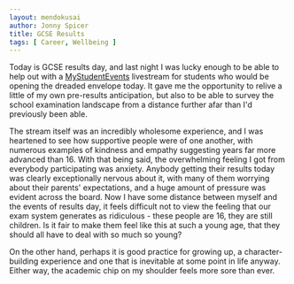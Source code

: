 ```yaml
---
layout: mendokusai
author: Jonny Spicer
title: GCSE Results
tags: [ Career, Wellbeing ]
---
```

Today is GCSE results day, and last night I was lucky enough to be able to help out with a [MyStudentEvents](https://mystudentevents.com/) livestream for students who would be opening the dreaded envelope today. It gave me the opportunity
to relive a little of my own pre-results anticipation, but also to be able to survey the school examination landscape from a
distance further afar than I'd previously been able.

The stream itself was an incredibly wholesome experience, and I was heartened to see how supportive people were of one another,
with numerous examples of kindness and empathy suggesting years far more advanced than 16. With that being said, the overwhelming
feeling I got from everybody participating was anxiety. Anybody getting their results today was clearly exceptionally nervous about
it, with many of them worrying about their parents' expectations, and a huge amount of pressure was evident across the board. Now
I have some distance between myself and the events of results day, it feels difficult not to view the feeling that our exam system
generates as ridiculous - these people are 16, they are still children. Is it fair to make them feel like this at such a young age,
that they should all have to deal with so much so young? 

On the other hand, perhaps it is good practice for growing up, a character-building experience and one that is inevitable at some
point in life anyway. Either way, the academic chip on my shoulder feels more sore than ever.
